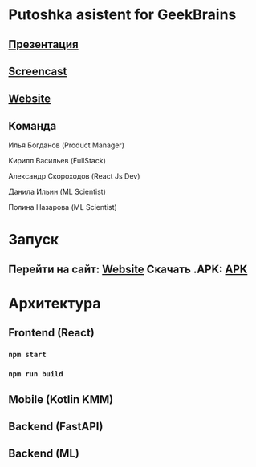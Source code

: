 # Putoshka asistent for GeekBrains
## [Презентация](https://docs.google.com/presentation/d/1icRcFmKMl3mMHESSqdPydqm_Im7WrShC/edit?usp=share_link&ouid=111794431814724437121&rtpof=true&sd=true)
## [Screencast](https://docs.google.com/presentation/d/1icRcFmKMl3mMHESSqdPydqm_Im7WrShC/edit?usp=share_link&ouid=111794431814724437121&rtpof=true&sd=true)
## [Website](https://putoshka-asistent-sanatstudio.vercel.app)

## Команда
  
  Илья Богданов (Product Manager)

  Кирилл Васильев (FullStack)
  
  Александр Скороходов (React Js Dev)
  
  Данила Ильин (ML Scientist)
  
  Полина Назарова (ML Scientist)

# Запуск
Перейти на сайт: [Website](https://putoshka-asistent-sanatstudio.vercel.app)
Скачать .APK: [APK](https://drive.google.com/file/d/16ezDuxbkezxa9fh2yasK67yjrRseu13C/view?usp=share_link)
---

# Архитектура
## Frontend (React)
### `npm start`

### `npm run build`

## Mobile (Kotlin KMM)

## Backend (FastAPI)

## Backend (ML)

